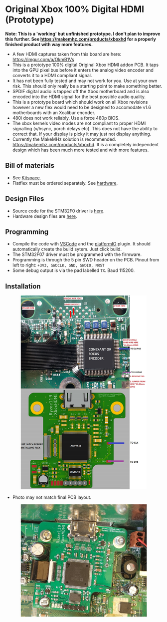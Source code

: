 # Original Xbox 100% Digital HDMI (Prototype)

**Note: This is a 'working' but unfinished prototype. I don't plan to improve this further. See https://makemhz.com/products/xboxhd for a properly finished product with way more features.**

* A few HDMI captures taken from this board are here: https://imgur.com/a/OkmB1Vs
* This is a prototype 100% digital Original Xbox HDMI addon PCB. It taps into the GPU pixel bus before it enters the analog video encoder and converts it to a HDMI compliant signal.
* It has not been fully tested and may not work for you. Use at your own risk. This should only really be a starting point to make something better.
* SPDIF digital audio is tapped off the Xbox motherboard and is also encoded into the HDMI signal for the best possible audio quality.
* This is a prototype board which should work on all Xbox revisions however a new flex would need to be designed to accomodate v1.6 motherboards with an Xcalibur encoder.
* 480i does not work reliably. Use a force 480p BIOS.
* The xbox kernels video modes are not compliant to proper HDMI signalling (v/hsync, porch delays etc). This does not have the ability to correct that. If your display is picky it may just not display anything.
* Currently the MakeMHz solution is recommended. https://makemhz.com/products/xboxhd. It is a completely independent design which has been much more tested and with more features.

## Bill of materials
* See [Kitspace](https://kitspace.org/boards/github.com/ryzee119/XboxHDMI-Ryzee119/).
* Flatflex must be ordered separately. See [hardware](./hardware).

## Design Files
* Source code for the STM32F0 driver is [here](./src).
* Hardware design files are [here](./hardware).

## Programming
* Compile the code with [VSCode](https://code.visualstudio.com/) and the [platformIO](https://platformio.org/install/ide?install=vscode) plugin. It should automatically create the build sytem. Just click build.
* The STM32F07 driver must be programmed with the firmware.
* Programming is through the 5 pin SWD header on the PCB. Pinout from left to right: `+3V3, SWDCLK, GND, SWDIO, NRST`
* Some debug output is via the pad labelled `TX`. Baud 115200.

## Installation

<p align="center"><img src=".images/install.jpg" alt="installation" width="80%"/></p>

* Photo may not match final PCB layout.
<p align="center"><img src=".images/proto.jpg" alt="installation" width="80%"/></p>
